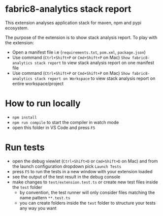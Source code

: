 # fabric8-analytics stack report
This extension analyses application stack for maven, npm and pypi ecosystem.

The purpose of the extension is to show stack analysis report. To play with the extension:
- Open a manifest file i.e (`requirements.txt`, `pom.xml`, `package.json`)
- Use command (`Ctrl+Shift+P` or `Cmd+Shift+P` on Mac) `Show fabric8-analytics stack report` to view stack analysis report on one manifest file
- Use command (`Ctrl+Shift+P` or `Cmd+Shift+P` on Mac) `Show fabric8-analytics stack report on Workspace` to view stack analysis report on entire workspace/project


# How to run locally

* `npm install`
* `npm run compile` to start the compiler in watch mode
* open this folder in VS Code and press `F5`


# Run tests
* open the debug viewlet (`Ctrl+Shift+D` or `Cmd+Shift+D` on Mac) and from the launch configuration dropdown pick `Launch Tests`
* press `F5` to run the tests in a new window with your extension loaded
* see the output of the test result in the debug console
* make changes to `test/extension.test.ts` or create new test files inside the `test` folder
    * by convention, the test runner will only consider files matching the name pattern `**.test.ts`
    * you can create folders inside the `test` folder to structure your tests any way you want
